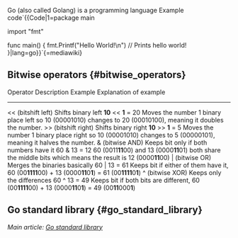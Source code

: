 Go (also called Golang) is a programming language Example
code`{{Code|1=package main

import "fmt"

func main() {
    fmt.Printf("Hello World!\n") // Prints hello world!
}|lang=go}}`{=mediawiki}

## Bitwise operators {#bitwise_operators}

  Operator                Description                              Example                  Explanation of example
  ----------------------- ---------------------------------------- ------------------------ ----------------------------------------------------------------------------------------------------------------
  \<\< (bitshift left)    Shifts binary left                       **10** \<\< **1** = 20   Moves the number 1 binary place left so 10 (00001010) changes to 20 (00010100), meaning it doubles the number.
  \>\> (bitshift right)   Shifts binary right                      **10** \>\> **1** = 5    Moves the number 1 binary place right so 10 (00001010) changes to 5 (00000101), meaning it halves the number.
  & (bitwise AND)         Keeps bit only if both numbers have it   60 & 13 = 12             60 (0011**11**00) and 13 (0000**11**01) both share the middle bits which means the result is 12 (0000**11**00)
  \| (bitwise OR)         Merges the binaries basically            60 \| 13 = 61            Keeps bit if either of them have it, 60 (00**1111**00) + 13 (0000**11**0**1**) = 61 (00**1111**0**1**)
  \^ (bitwise XOR)        Keeps only the differences               60 \^ 13 = 49            Keeps bit if both bits are different, 60 (00**1111**00) + 13 (0000**11**0**1**) = 49 (00**11**000**1**)

## Go standard library {#go_standard_library}

*Main article: [Go standard library](Go_standard_library "wikilink")*
